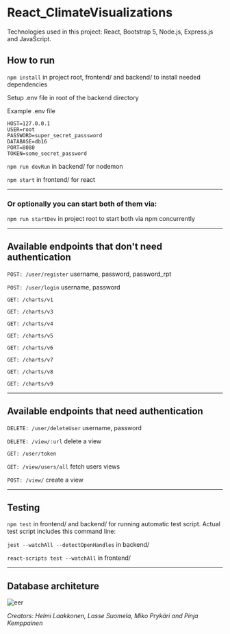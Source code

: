 # React_ClimateVisualizations

Technologies used in this project: React, Bootstrap 5, Node.js, Express.js and JavaScript.

## How to run

`npm install` in project root, frontend/ and backend/ to install needed dependencies

Setup .env file in root of the backend directory

Example .env file
```
HOST=127.0.0.1
USER=root
PASSWORD=super_secret_passsword
DATABASE=db16
PORT=8080
TOKEN=some_secret_password
```

`npm run devRun` in backend/ for nodemon

`npm start` in frontend/ for react 

--- 
### Or optionally you can start both of them via:

`npm run startDev` in project root to start both via npm concurrently

---

## Available endpoints that don't need authentication

`POST: /user/register` username, password, password_rpt

`POST: /user/login` username, password

`GET: /charts/v1`

`GET: /charts/v3`

`GET: /charts/v4`

`GET: /charts/v5`

`GET: /charts/v6`

`GET: /charts/v7`

`GET: /charts/v8`

`GET: /charts/v9`

---

## Available endpoints that need authentication

`DELETE: /user/deleteUser` username, password

`DELETE: /view/:url` delete a view

`GET: /user/token`

`GET: /view/users/all` fetch users views

`POST: /view/` create a view

---

## Testing

`npm test` in frontend/ and backend/ for running automatic test script. Actual test script includes this command line:

`jest --watchAll --detectOpenHandles` in backend/

`react-scripts test --watchAll` in frontend/

---

## Database architeture

![eer](https://user-images.githubusercontent.com/101475167/207702681-7042a97c-b860-4a6b-96a3-1de2786e1c92.png)


*Creators: Helmi Laakkonen, Lasse Suomela, Miko Prykäri and Pinja Kemppainen*

